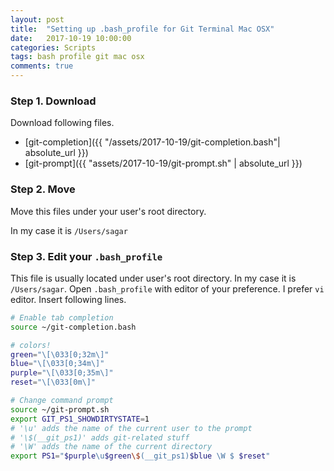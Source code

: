 ```yaml
---
layout: post
title:  "Setting up .bash_profile for Git Terminal Mac OSX"
date:   2017-10-19 10:00:00
categories: Scripts
tags: bash profile git mac osx
comments: true
---
```


### Step 1. Download

Download following files.

* [git-completion]({{ "/assets/2017-10-19/git-completion.bash"| absolute_url }})
* [git-prompt]({{ "assets/2017-10-19/git-prompt.sh" | absolute_url }})

### Step 2. Move

Move this files under your user's root directory. 

In my case it is `/Users/sagar`

### Step 3. Edit your `.bash_profile`

This file is usually located under user's root directory. In my case it is `/Users/sagar`.
Open `.bash_profile` with editor of your preference. I prefer `vi` editor. 
Insert following lines.

```sh
# Enable tab completion
source ~/git-completion.bash

# colors!
green="\[\033[0;32m\]"
blue="\[\033[0;34m\]"
purple="\[\033[0;35m\]"
reset="\[\033[0m\]"

# Change command prompt
source ~/git-prompt.sh
export GIT_PS1_SHOWDIRTYSTATE=1
# '\u' adds the name of the current user to the prompt
# '\$(__git_ps1)' adds git-related stuff
# '\W' adds the name of the current directory
export PS1="$purple\u$green\$(__git_ps1)$blue \W $ $reset"
```